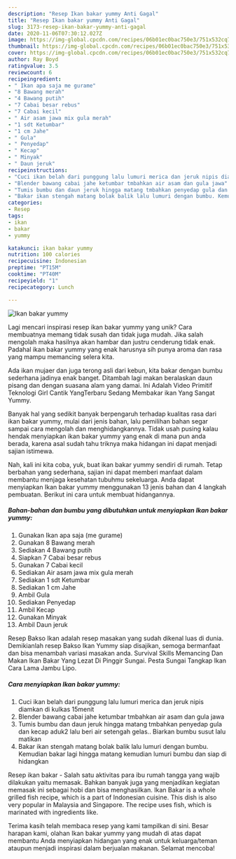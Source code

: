 ```yaml
---
description: "Resep Ikan bakar yummy Anti Gagal"
title: "Resep Ikan bakar yummy Anti Gagal"
slug: 3173-resep-ikan-bakar-yummy-anti-gagal
date: 2020-11-06T07:30:12.027Z
image: https://img-global.cpcdn.com/recipes/06b01ec0bac750e3/751x532cq70/ikan-bakar-yummy-foto-resep-utama.jpg
thumbnail: https://img-global.cpcdn.com/recipes/06b01ec0bac750e3/751x532cq70/ikan-bakar-yummy-foto-resep-utama.jpg
cover: https://img-global.cpcdn.com/recipes/06b01ec0bac750e3/751x532cq70/ikan-bakar-yummy-foto-resep-utama.jpg
author: Ray Boyd
ratingvalue: 3.5
reviewcount: 6
recipeingredient:
- " Ikan apa saja me gurame"
- "8 Bawang merah"
- "4 Bawang putih"
- "7 Cabai besar rebus"
- "7 Cabai kecil"
- " Air asam jawa mix gula merah"
- "1 sdt Ketumbar"
- "1 cm Jahe"
- " Gula"
- " Penyedap"
- " Kecap"
- " Minyak"
- " Daun jeruk"
recipeinstructions:
- "Cuci ikan belah dari punggung lalu lumuri merica dan jeruk nipis diamkan di kulkas 15menit"
- "Blender bawang cabai jahe ketumbar tmbahkan air asam dan gula jawa"
- "Tumis bumbu dan daun jeruk hingga matang tmbahkan penyedap gula dan kecap aduk2 lalu beri air setengah gelas.. Biarkan bumbu susut lalu matikan"
- "Bakar ikan stengah matang bolak balik lalu lumuri dengan bumbu. Kemudian bakar lagi hingga matang kemudian lumuri bumbu dan siap di hidangkan"
categories:
- Resep
tags:
- ikan
- bakar
- yummy

katakunci: ikan bakar yummy 
nutrition: 100 calories
recipecuisine: Indonesian
preptime: "PT15M"
cooktime: "PT40M"
recipeyield: "1"
recipecategory: Lunch

---
```



![Ikan bakar yummy](https://img-global.cpcdn.com/recipes/06b01ec0bac750e3/751x532cq70/ikan-bakar-yummy-foto-resep-utama.jpg)

Lagi mencari inspirasi resep ikan bakar yummy yang unik? Cara membuatnya memang tidak susah dan tidak juga mudah. Jika salah mengolah maka hasilnya akan hambar dan justru cenderung tidak enak. Padahal ikan bakar yummy yang enak harusnya sih punya aroma dan rasa yang mampu memancing selera kita.

Ada ikan mujaer dan juga terong asli dari kebun, kita bakar dengan bumbu sederhana jadinya enak banget. Ditambah lagi makan beralaskan daun pisang dan dengan suasana alam yang damai. Ini Adalah Video Primitif Teknologi Girl Cantik YangTerbaru Sedang Membakar ikan Yang Sangat Yummy.

Banyak hal yang sedikit banyak berpengaruh terhadap kualitas rasa dari ikan bakar yummy, mulai dari jenis bahan, lalu pemilihan bahan segar sampai cara mengolah dan menghidangkannya. Tidak usah pusing kalau hendak menyiapkan ikan bakar yummy yang enak di mana pun anda berada, karena asal sudah tahu triknya maka hidangan ini dapat menjadi sajian istimewa.


Nah, kali ini kita coba, yuk, buat ikan bakar yummy sendiri di rumah. Tetap berbahan yang sederhana, sajian ini dapat memberi manfaat dalam membantu menjaga kesehatan tubuhmu sekeluarga. Anda dapat menyiapkan Ikan bakar yummy menggunakan 13 jenis bahan dan 4 langkah pembuatan. Berikut ini cara untuk membuat hidangannya.

<!--inarticleads1-->

##### Bahan-bahan dan bumbu yang dibutuhkan untuk menyiapkan Ikan bakar yummy:

1. Gunakan  Ikan apa saja (me gurame)
1. Gunakan 8 Bawang merah
1. Sediakan 4 Bawang putih
1. Siapkan 7 Cabai besar rebus
1. Gunakan 7 Cabai kecil
1. Sediakan  Air asam jawa mix gula merah
1. Sediakan 1 sdt Ketumbar
1. Sediakan 1 cm Jahe
1. Ambil  Gula
1. Sediakan  Penyedap
1. Ambil  Kecap
1. Gunakan  Minyak
1. Ambil  Daun jeruk


Resep Bakso Ikan adalah resep masakan yang sudah dikenal luas di dunia. Demikianlah resep Bakso Ikan Yummy siap disajikan, semoga bermanfaat dan bisa menambah variasi masakan anda. Survival Skills Memancing Dan Makan Ikan Bakar Yang Lezat Di Pinggir Sungai. Pesta Sungai Tangkap Ikan Cara Lama Jambu Lipo. 

<!--inarticleads2-->

##### Cara menyiapkan Ikan bakar yummy:

1. Cuci ikan belah dari punggung lalu lumuri merica dan jeruk nipis diamkan di kulkas 15menit
1. Blender bawang cabai jahe ketumbar tmbahkan air asam dan gula jawa
1. Tumis bumbu dan daun jeruk hingga matang tmbahkan penyedap gula dan kecap aduk2 lalu beri air setengah gelas.. Biarkan bumbu susut lalu matikan
1. Bakar ikan stengah matang bolak balik lalu lumuri dengan bumbu. Kemudian bakar lagi hingga matang kemudian lumuri bumbu dan siap di hidangkan


Resep ikan bakar - Salah satu aktivitas para ibu rumah tangga yang wajib dilakukan yaitu memasak. Bahkan banyak juga yang menjadikan kegiatan memasak ini sebagai hobi dan bisa menghasilkan. Ikan Bakar is a whole grilled fish recipe, which is a part of Indonesian cuisine. This dish is also very popular in Malaysia and Singapore. The recipe uses fish, which is marinated with ingredients like. 

Terima kasih telah membaca resep yang kami tampilkan di sini. Besar harapan kami, olahan Ikan bakar yummy yang mudah di atas dapat membantu Anda menyiapkan hidangan yang enak untuk keluarga/teman ataupun menjadi inspirasi dalam berjualan makanan. Selamat mencoba!
